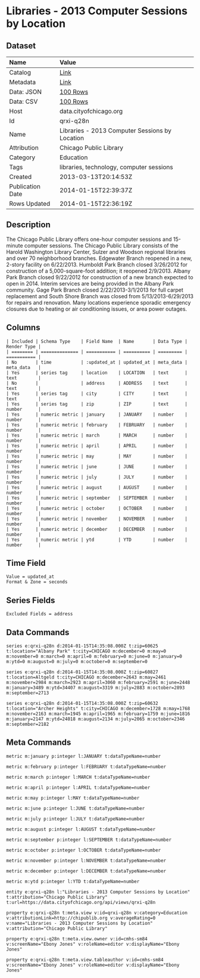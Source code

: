# Libraries - 2013 Computer Sessions by Location

## Dataset

| Name | Value |
| :--- | :---- |
| Catalog | [Link](https://catalog.data.gov/dataset/libraries-2013-computer-sessions-by-location-1a05c) |
| Metadata | [Link](https://data.cityofchicago.org/api/views/qrxi-q28n) |
| Data: JSON | [100 Rows](https://data.cityofchicago.org/api/views/qrxi-q28n/rows.json?max_rows=100) |
| Data: CSV | [100 Rows](https://data.cityofchicago.org/api/views/qrxi-q28n/rows.csv?max_rows=100) |
| Host | data.cityofchicago.org |
| Id | qrxi-q28n |
| Name | Libraries - 2013 Computer Sessions by Location |
| Attribution | Chicago Public Library |
| Category | Education |
| Tags | libraries, technology, computer sessions |
| Created | 2013-03-13T20:14:53Z |
| Publication Date | 2014-01-15T22:39:37Z |
| Rows Updated | 2014-01-15T22:36:19Z |

## Description

The Chicago Public Library offers one-hour computer sessions and 15-minute computer sessions. The Chicago Public Library consists of the Harold Washington Library Center, Sulzer and Woodson regional libraries and over 70 neighborhood branches. Edgewater Branch reopened in a new, 2-story facility on 6/22/2013. Humboldt Park Branch closed 3/26/2012 for construction of a 5,000-square-foot addition; it reopened 2/9/2013. Albany Park Branch closed 9/22/2012 for construction of a new branch expected to open in 2014. Interim services are being provided in the Albany Park community. Gage Park Branch closed 2/22/2013-3/1/2013 for full carpet replacement and South Shore Branch was closed from 5/13/2013-6/29/2013 for repairs and renovation. Many locations experience sporadic emergency closures due to heating or air conditioning issues, or area power outages.

## Columns

```ls
| Included | Schema Type    | Field Name  | Name       | Data Type | Render Type |
| ======== | ============== | =========== | ========== | ========= | =========== |
| No       | time           | :updated_at | updated_at | meta_data | meta_data   |
| Yes      | series tag     | location    | LOCATION   | text      | text        |
| No       |                | address     | ADDRESS    | text      | text        |
| Yes      | series tag     | city        | CITY       | text      | text        |
| Yes      | series tag     | zip         | ZIP        | text      | number      |
| Yes      | numeric metric | january     | JANUARY    | number    | number      |
| Yes      | numeric metric | february    | FEBRUARY   | number    | number      |
| Yes      | numeric metric | march       | MARCH      | number    | number      |
| Yes      | numeric metric | april       | APRIL      | number    | number      |
| Yes      | numeric metric | may         | MAY        | number    | number      |
| Yes      | numeric metric | june        | JUNE       | number    | number      |
| Yes      | numeric metric | july        | JULY       | number    | number      |
| Yes      | numeric metric | august      | AUGUST     | number    | number      |
| Yes      | numeric metric | september   | SEPTEMBER  | number    | number      |
| Yes      | numeric metric | october     | OCTOBER    | number    | number      |
| Yes      | numeric metric | november    | NOVEMBER   | number    | number      |
| Yes      | numeric metric | december    | DECEMBER   | number    | number      |
| Yes      | numeric metric | ytd         | YTD        | number    | number      |
```

## Time Field

```ls
Value = updated_at
Format & Zone = seconds
```

## Series Fields

```ls
Excluded Fields = address
```

## Data Commands

```ls
series e:qrxi-q28n d:2014-01-15T14:35:08.000Z t:zip=60625 t:location="Albany Park" t:city=CHICAGO m:december=0 m:may=0 m:november=0 m:march=0 m:april=0 m:february=0 m:june=0 m:january=0 m:ytd=0 m:august=0 m:july=0 m:october=0 m:september=0

series e:qrxi-q28n d:2014-01-15T14:35:08.000Z t:zip=60827 t:location=Altgeld t:city=CHICAGO m:december=2643 m:may=2461 m:november=2984 m:march=2923 m:april=3060 m:february=2591 m:june=2448 m:january=3489 m:ytd=34407 m:august=3319 m:july=2883 m:october=2893 m:september=2713

series e:qrxi-q28n d:2014-01-15T14:35:08.000Z t:zip=60632 t:location="Archer Heights" t:city=CHICAGO m:december=1728 m:may=1768 m:november=2163 m:march=1945 m:april=1965 m:february=1759 m:june=1816 m:january=2147 m:ytd=24018 m:august=2134 m:july=2065 m:october=2346 m:september=2182
```

## Meta Commands

```ls
metric m:january p:integer l:JANUARY t:dataTypeName=number

metric m:february p:integer l:FEBRUARY t:dataTypeName=number

metric m:march p:integer l:MARCH t:dataTypeName=number

metric m:april p:integer l:APRIL t:dataTypeName=number

metric m:may p:integer l:MAY t:dataTypeName=number

metric m:june p:integer l:JUNE t:dataTypeName=number

metric m:july p:integer l:JULY t:dataTypeName=number

metric m:august p:integer l:AUGUST t:dataTypeName=number

metric m:september p:integer l:SEPTEMBER t:dataTypeName=number

metric m:october p:integer l:OCTOBER t:dataTypeName=number

metric m:november p:integer l:NOVEMBER t:dataTypeName=number

metric m:december p:integer l:DECEMBER t:dataTypeName=number

metric m:ytd p:integer l:YTD t:dataTypeName=number

entity e:qrxi-q28n l:"Libraries - 2013 Computer Sessions by Location" t:attribution="Chicago Public Library" t:url=https://data.cityofchicago.org/api/views/qrxi-q28n

property e:qrxi-q28n t:meta.view v:id=qrxi-q28n v:category=Education v:attributionLink=http://chipublib.org v:averageRating=0 v:name="Libraries - 2013 Computer Sessions by Location" v:attribution="Chicago Public Library"

property e:qrxi-q28n t:meta.view.owner v:id=cmhs-sm84 v:screenName="Ebony Jones" v:roleName=editor v:displayName="Ebony Jones"

property e:qrxi-q28n t:meta.view.tableauthor v:id=cmhs-sm84 v:screenName="Ebony Jones" v:roleName=editor v:displayName="Ebony Jones"
```